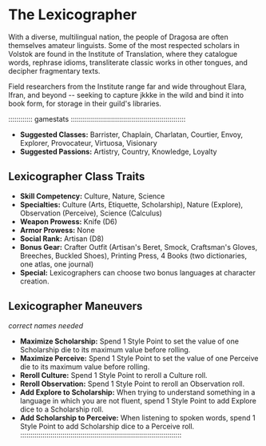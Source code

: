 # The Lexicographer

With a diverse, multilingual nation, the people of Dragosa are often
themselves amateur linguists. Some of the most respected scholars in
Volstok are found in the Institute of Translation, where they catalogue
words, rephrase idioms, transliterate classic works in other tongues,
and decipher fragmentary texts.

Field researchers from the Institute range far and wide throughout
Elara, Ifran, and beyond -- seeking to capture jkkke in the wild and
bind it into book form, for storage in their guild's libraries.

:::::::::::: gamestats :::::::::::::::::::::::::::::::::::::::::::::::::::::::::
- **Suggested Classes:** Barrister, Chaplain, Charlatan, Courtier, Envoy, Explorer, Provocateur, Virtuosa, Visionary
- **Suggested Passions:** Artistry, Country, Knowledge, Loyalty

## Lexicographer Class Traits

- **Skill Competency:** Culture, Nature, Science
- **Specialties:** Culture (Arts, Etiquette, Scholarship), Nature (Explore), Observation (Perceive), Science (Calculus)
- **Weapon Prowess:** Knife (D6)
- **Armor Prowess:** None
- **Social Rank:** Artisan (D8)
- **Bonus Gear:** Crafter Outfit (Artisan's Beret, Smock, Craftsman's Gloves, Breeches, Buckled Shoes), Printing Press, 4 Books (two dictionaries, one atlas, one journal)
- **Special:** Lexicographers can choose two bonus languages at character creation.

## Lexicographer Maneuvers

*correct names needed* 

- **Maximize Scholarship:** Spend 1 Style Point to set the value of one Scholarship die to its maximum value before rolling.
- **Maximize Perceive:** Spend 1 Style Point to set the value of one Perceive die to its maximum value before rolling.
- **Reroll Culture:** Spend 1 Style Point to reroll a Culture roll.
- **Reroll Observation:** Spend 1 Style Point to reroll an Observation roll.
- **Add Explore to Scholarship:** When trying to understand something in a language in which you are not fluent, spend 1 Style Point to add Explore
  dice to a Scholarship roll.
- **Add Scholarship to Perceive:** When listening to spoken words, spend 1 Style Point to add Scholarship dice to a Perceive roll.
::::::::::::::::::::::::::::::::::::::::::::::::::::::::::::::::::::::::::::::::
